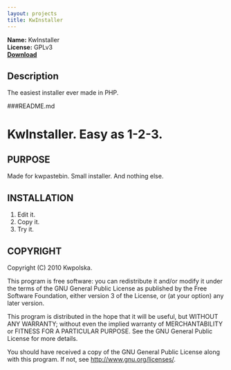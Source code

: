 ```yaml
---
layout: projects
title: KwInstaller
---
```

**Name:** KwInstaller  
**License:** GPLv3  
**[Download](https://github.com/downloads/Kwpolska/kru/kwinstaller.tar.gz)**

## Description
The easiest installer ever made in PHP.

###README.md

KwInstaller. Easy as 1-2-3.
==============

PURPOSE
-------
Made for kwpastebin. Small installer. And nothing else.

INSTALLATION
------------
1. Edit it.
2. Copy it.
3. Try it.

COPYRIGHT
---------
Copyright (C) 2010 Kwpolska.

This program is free software: you can redistribute it and/or modify
it under the terms of the GNU General Public License as published by
the Free Software Foundation, either version 3 of the License, or
(at your option) any later version.

This program is distributed in the hope that it will be useful,
but WITHOUT ANY WARRANTY; without even the implied warranty of
MERCHANTABILITY or FITNESS FOR A PARTICULAR PURPOSE.  See the
GNU General Public License for more details.

You should have received a copy of the GNU General Public License
along with this program.  If not, see <http://www.gnu.org/licenses/>.

